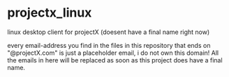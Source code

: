 # projectx_linux
linux desktop client for projectX (doesent have a final name right now)

every email-address you find in the files in this repository that ends on "@projectX.com" is just a placeholder email, i do not own this domain!
All the emails in here will be replaced as soon as this project does have a final name.